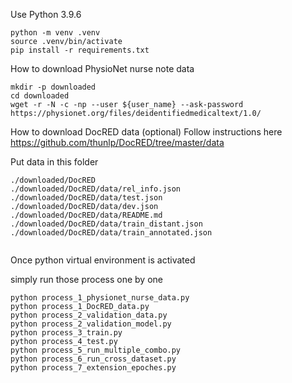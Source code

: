 Use Python 3.9.6

```
python -m venv .venv
source .venv/bin/activate
pip install -r requirements.txt
```


How to download PhysioNet nurse note data
```
mkdir -p downloaded
cd downloaded
wget -r -N -c -np --user ${user_name} --ask-password https://physionet.org/files/deidentifiedmedicaltext/1.0/

```


How to download DocRED data (optional)
Follow instructions here
https://github.com/thunlp/DocRED/tree/master/data

Put data in this folder
```
./downloaded/DocRED
./downloaded/DocRED/data/rel_info.json
./downloaded/DocRED/data/test.json
./downloaded/DocRED/data/dev.json
./downloaded/DocRED/data/README.md
./downloaded/DocRED/data/train_distant.json
./downloaded/DocRED/data/train_annotated.json


```


Once python virtual environment is activated

simply run those process one by one
```
python process_1_physionet_nurse_data.py
python process_1_DocRED_data.py
python process_2_validation_data.py
python process_2_validation_model.py
python process_3_train.py
python process_4_test.py
python process_5_run_multiple_combo.py
python process_6_run_cross_dataset.py
python process_7_extension_epoches.py
```

